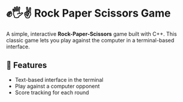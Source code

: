 # ✊🖐✌ Rock Paper Scissors Game

A simple, interactive **Rock-Paper-Scissors** game built with C++. This classic game lets you play against the computer in a terminal-based interface.

## 🚀 Features

- Text-based interface in the terminal
- Play against a computer opponent
- Score tracking for each round
